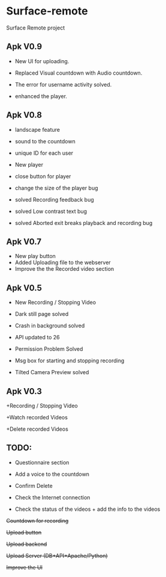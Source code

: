 # Surface-remote 
Surface Remote project

## Apk V0.9

+ New UI for uploading.

+ Replaced Visual countdown with Audio countdown.

+ The error for username activity solved.

+ enhanced the player.


 ## Apk V0.8
+  landscape feature

+  sound to the countdown

+ unique ID for each user

+ New player 

+ close button for player

+ change the size of the player bug

+ solved Recording feedback bug

+ solved Low contrast text bug

+ solved Aborted exit breaks playback and recording bug


 ## Apk V0.7
 
+ New play button
+ Added Uploading file to the webserver
+ Improve the the Recorded video section 

 ## Apk V0.5
 
+ New Recording / Stopping Video

+ Dark still page solved

+ Crash in background solved

+ API updated to 26

+ Permission Problem Solved

+ Msg box for starting and stopping recording

+ Tilted Camera Preview solved

 ## Apk V0.3
+Recording / Stopping Video

+Watch recorded Videos

+Delete recorded Videos

## TODO:
+ Questionnaire section

+ Add a voice to the countdown

+ Confirm Delete

+ Check the Internet connection

+ Check the status of the videos + add the info to the videos 

~~Countdown for recording~~

~~Upload button~~

~~Upload backend~~

~~Upload Server (DB+API+Apache/Python)~~

~~Improve the UI~~
